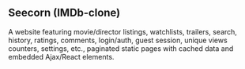 Seecorn (IMDb-clone)
-
A website featuring movie/director listings, watchlists, trailers, search, history, ratings, comments, login/auth, guest session, unique views counters, settings, etc., paginated static pages with cached data and embedded Ajax/React elements.